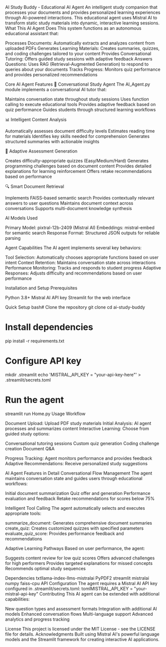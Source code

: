 AI Study Buddy - Educational AI Agent
An intelligent study companion that processes your documents and provides personalized learning experiences through AI-powered interactions. This educational agent uses Mistral AI to transform static study materials into dynamic, interactive learning sessions.
What This AI Agent Does
This system functions as an autonomous educational assistant that:

Processes Documents: Automatically extracts and analyzes content from uploaded PDFs
Generates Learning Materials: Creates summaries, quizzes, and coding challenges tailored to your content
Provides Conversational Tutoring: Offers guided study sessions with adaptive feedback
Answers Questions: Uses RAG (Retrieval-Augmented Generation) to respond to queries about your documents
Tracks Progress: Monitors quiz performance and provides personalized recommendations

Core AI Agent Features
🤖 Conversational Study Agent
The AI_Agent.py module implements a conversational AI tutor that:

Maintains conversation state throughout study sessions
Uses function calling to execute educational tools
Provides adaptive feedback based on quiz performance
Guides students through structured learning workflows

📊 Intelligent Content Analysis

Automatically assesses document difficulty levels
Estimates reading time for materials
Identifies key skills needed for comprehension
Generates structured summaries with actionable insights

🎯 Adaptive Assessment Generation

Creates difficulty-appropriate quizzes (Easy/Medium/Hard)
Generates programming challenges based on document content
Provides detailed explanations for learning reinforcement
Offers retake recommendations based on performance

🔍 Smart Document Retrieval

Implements FAISS-based semantic search
Provides contextually relevant answers to user questions
Maintains document context across conversations
Supports multi-document knowledge synthesis

AI Models Used

Primary Model: pixtral-12b-2409 (Mistral AI)
Embeddings: mistral-embed for semantic search
Response Format: Structured JSON outputs for reliable parsing

Agent Capabilities
The AI agent implements several key behaviors:

Tool Selection: Automatically chooses appropriate functions based on user intent
Context Retention: Maintains conversation state across interactions
Performance Monitoring: Tracks and responds to student progress
Adaptive Responses: Adjusts difficulty and recommendations based on user performance

Installation and Setup
Prerequisites

Python 3.8+
Mistral AI API key
Streamlit for the web interface

Quick Setup
bash# Clone the repository
git clone <your-repo-url>
cd ai-study-buddy

# Install dependencies
pip install -r requirements.txt

# Configure API key
mkdir .streamlit
echo 'MISTRAL_API_KEY = "your-api-key-here"' > .streamlit/secrets.toml

# Run the agent
streamlit run Home.py
Usage Workflow

Document Upload: Upload PDF study materials
Initial Analysis: AI agent processes and summarizes content
Interactive Learning: Choose from guided study options:

Conversational tutoring sessions
Custom quiz generation
Coding challenge creation
Document Q&A


Progress Tracking: Agent monitors performance and provides feedback
Adaptive Recommendations: Receive personalized study suggestions

AI Agent Features in Detail
Conversational Flow Management
The agent maintains conversation state and guides users through educational workflows:

Initial document summarization
Quiz offer and generation
Performance evaluation and feedback
Retake recommendations for scores below 75%

Intelligent Tool Calling
The agent automatically selects and executes appropriate tools:

summarize_document: Generates comprehensive document summaries
create_quiz: Creates customized quizzes with specified parameters
evaluate_quiz_score: Provides performance feedback and recommendations

Adaptive Learning Pathways
Based on user performance, the agent:

Suggests content review for low quiz scores
Offers advanced challenges for high performers
Provides targeted explanations for missed concepts
Recommends optimal study sequences

Dependencies
txtllama-index-llms-mistralai
PyPDF2
streamlit
mistralai
numpy
faiss-cpu
API Configuration
The agent requires a Mistral AI API key configured in .streamlit/secrets.toml:
tomlMISTRAL_API_KEY = "your-mistral-api-key"
Contributing
This AI agent can be extended with additional capabilities:

New question types and assessment formats
Integration with additional AI models
Enhanced conversation flows
Multi-language support
Advanced analytics and progress tracking

License
This project is licensed under the MIT License - see the LICENSE file for details.
Acknowledgments
Built using Mistral AI's powerful language models and the Streamlit framework for creating interactive AI applications.
